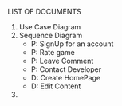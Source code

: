 LIST OF DOCUMENTS
1. Use Case Diagram
2. Sequence Diagram
   - P: SignUp for an account
   - P: Rate game
   - P: Leave Comment
   - P: Contact Developer
   - D: Create HomePage
   - D: Edit Content
3.
